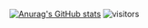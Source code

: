 [![Anurag's GitHub stats](https://github-readme-stats.vercel.app/api?username=a1mond)](https://github.com/anuraghazra/github-readme-stats)
![visitors](https://visitor-badge.glitch.me/badge?page_id=page.id)
